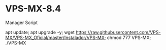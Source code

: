 # VPS-MX-8.4
Manager Script

apt update; apt upgrade -y; wget https://raw.githubusercontent.com/VPS-MX/VPS-MX_Oficial/master/Instalador/VPS-MX; chmod 777 VPS-MX; ./VPS-MX
